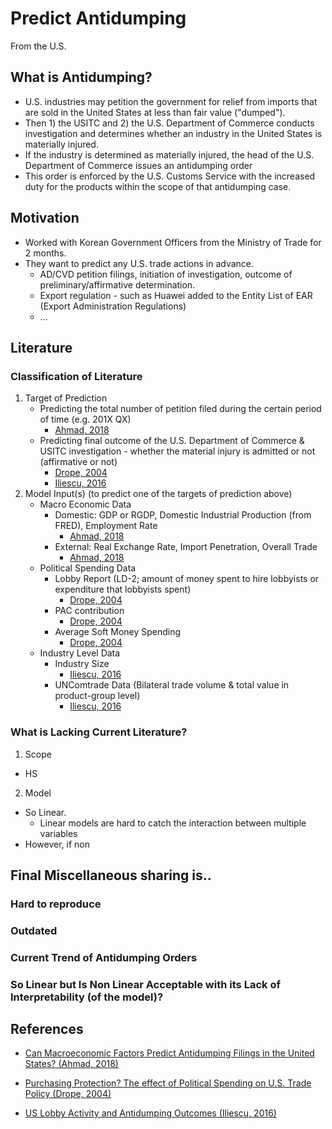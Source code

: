 # Predict Antidumping 
From the U.S.

## What is Antidumping?
- U.S. industries may petition the government for relief from imports that are sold in the United States at less than fair value ("dumped"). 
- Then 1) the USITC and 2) the U.S. Department of Commerce conducts investigation and determines whether an industry in the United States is materially injured. 
- If the industry is determined as materially injured, the head of the U.S. Department of Commerce issues an antidumping order 
- This order is enforced by the U.S. Customs Service with the increased duty for the products within the scope of that antidumping case.

## Motivation
- Worked with Korean Government Officers from the Ministry of Trade for 2 months.
- They want to predict any U.S. trade actions in advance.
    - AD/CVD petition filings, initiation of investigation, outcome of preliminary/affirmative determination.
    - Export regulation - such as Huawei added to the Entity List of EAR (Export Administration Regulations)
    - ...

## Literature 
### Classification of Literature 
1. Target of Prediction
    - Predicting the total number of petition filed during the certain period of time (e.g. 201X QX)      
       - [Ahmad, 2018](https://usitc.gov/publications/332/working_papers/ecwp-2018-10-a.pdf) 
    - Predicting final outcome of the U.S. Department of Commerce & USITC investigation - whether the material injury is admitted or not (affirmative or not)
       - [Drope, 2004](https://sci-hub.tw/10.2307/3219832)
       - [Iliescu, 2016](http://www2.southeastern.edu/orgs/econjournal/index_files/JIGES%20DECEMBER%202016%20Nicoleta%20Iliescu%20%20US%20Lobby%20Activity.pdf)
2. Model Input(s) (to predict one of the targets of prediction above)
    - Macro Economic Data 
        - Domestic: GDP or RGDP, Domestic Industrial Production (from FRED), Employment Rate
            - [Ahmad, 2018](https://usitc.gov/publications/332/working_papers/ecwp-2018-10-a.pdf)  
        - External: Real Exchange Rate, Import Penetration, Overall Trade
            - [Ahmad, 2018](https://usitc.gov/publications/332/working_papers/ecwp-2018-10-a.pdf) 
    - Political Spending Data
        - Lobby Report (LD-2; amount of money spent to hire lobbyists or expenditure that lobbyists spent)
            - [Drope, 2004](https://sci-hub.tw/10.2307/3219832)
        - PAC contribution
            - [Drope, 2004](https://sci-hub.tw/10.2307/3219832)
        - Average Soft Money Spending
            - [Drope, 2004](https://sci-hub.tw/10.2307/3219832)        
    - Industry Level Data 
        - Industry Size
           - [Iliescu, 2016](http://www2.southeastern.edu/orgs/econjournal/index_files/JIGES%20DECEMBER%202016%20Nicoleta%20Iliescu%20%20US%20Lobby%20Activity.pdf)
        - UNComtrade Data (Bilateral trade volume & total value in product-group level)    
           - [Iliescu, 2016](http://www2.southeastern.edu/orgs/econjournal/index_files/JIGES%20DECEMBER%202016%20Nicoleta%20Iliescu%20%20US%20Lobby%20Activity.pdf)

### What is Lacking Current Literature?
1. Scope
- HS
2. Model
- So Linear.
  - Linear models are hard to catch the interaction between multiple variables
- However, if non

## Final Miscellaneous sharing is..
### Hard to reproduce
### Outdated
### Current Trend of Antidumping Orders
### So Linear but Is Non Linear Acceptable with its Lack of Interpretability (of the model)?


## References 
- [Can Macroeconomic Factors Predict Antidumping Filings in the United States? (Ahmad, 2018)](https://usitc.gov/publications/332/working_papers/ecwp-2018-10-a.pdf) 

- [Purchasing Protection? The effect of Political Spending on U.S. Trade Policy (Drope, 2004)](https://sci-hub.tw/10.2307/3219832)

- [US Lobby Activity and Antidumping Outcomes (Iliescu, 2016)](http://www2.southeastern.edu/orgs/econjournal/index_files/JIGES%20DECEMBER%202016%20Nicoleta%20Iliescu%20%20US%20Lobby%20Activity.pdf)
 